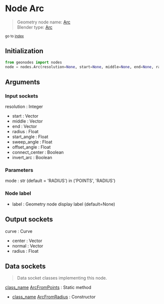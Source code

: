 
# Node Arc

> Geometry node name: [Arc](https://docs.blender.org/manual/en/latest/modeling/geometry_nodes/material/arc.html)<br>
  Blender type: [Arc](https://docs.blender.org/api/current/bpy.types.GeometryNodeCurveArc.html)
  
<sub>go to [index](/docs/index.md)</sub>

## Initialization

```python
from geonodes import nodes
node = nodes.Arc(resolution=None, start=None, middle=None, end=None, radius=None, start_angle=None, sweep_angle=None, offset_angle=None, connect_center=None, invert_arc=None, mode='RADIUS', label=None)
```



## Arguments


### Input sockets

resolution : Integer
- start : Vector
- middle : Vector
- end : Vector
- radius : Float
- start_angle : Float
- sweep_angle : Float
- offset_angle : Float
- connect_center : Boolean
- invert_arc : Boolean

### Parameters

mode : str (default = 'RADIUS') in ('POINTS', 'RADIUS')

### Node label

- label : Geometry node display label (default=None)

## Output sockets

curve : Curve
- center : Vector
- normal : Vector
- radius : Float

## Data sockets

> Data socket classes implementing this node.
  
[class_name](/docs/sockets/Curve.md) [ArcFromPoints](/docs/sockets/Curve.md#arcfrompoints) : Static method
- [class_name](/docs/sockets/Curve.md) [ArcFromRadius](/docs/sockets/Curve.md#arcfromradius) : Constructor
  
